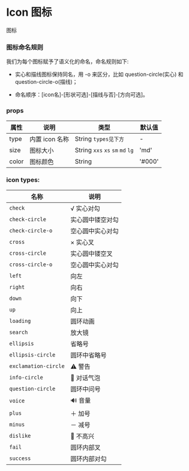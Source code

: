 # Icon 图标

图标

### 图标命名规则

我们为每个图标赋予了语义化的命名，命名规则如下:

- 实心和描线图标保持同名，用 -o 来区分，比如 question-circle(实心) 和 question-circle-o(描线)；

- 命名顺序：[icon名]-[形状可选]-[描线与否]-[方向可选]。

### props

| 属性 | 说明 | 类型 | 默认值 |
| --- | --- | --- | --- |
| type | 内置 icon 名称 | String `types见下方`| - |
| size | 图标大小 | String `xxs` `xs` `sm` `md` `lg` | 'md' |
| color | 图标颜色 | String | '#000' |

### icon types:
| 名称 | 说明 |
| --- | --- |
| `check` | √ 实心对勾|
| `check-circle` | 实心圆中镂空对勾 |
| `check-circle-o` | 空心圆中实心对勾 |
| `cross` | × 实心叉 |
| `cross-circle` | 实心圆中镂空叉 |
| `cross-circle-o` | 空心圆中实心对勾 |
| `left` | 向左 |
| `right` | 向右 |
| `down` | 向下 |
| `up` | 向上 |
| `loading` | 圆环动画 |
| `search` | 放大镜 |
| `ellipsis` | 省略号 |
| `ellipsis-circle` | 圆环中省略号 |
| `exclamation-circle` | ⚠️ 警告 |
| `info-circle` | 💬 对话气泡 |
| `question-circle` | 圆环中问号 |
| `voice` | 🔊 音量 |
| `plus` | ＋ 加号 |
| `minus` | － 减号 |
| `dislike` | 🙁 不高兴 |
| `fail` | 圆环内部叉  |
| `success` | 圆环内部对勾 |
